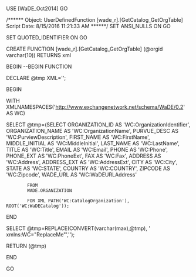 ﻿USE [WaDE_Oct2014]
GO

/****** Object:  UserDefinedFunction [wade_r].[GetCatalog_GetOrgTable]    Script Date: 8/15/2016 11:21:33 AM ******/
SET ANSI_NULLS ON
GO

SET QUOTED_IDENTIFIER ON
GO



CREATE FUNCTION [wade_r].[GetCatalog_GetOrgTable] (@orgid varchar(10))
  RETURNS xml

BEGIN
--BEGIN FUNCTION

DECLARE @tmp XML='';

BEGIN

WITH XMLNAMESPACES('http://www.exchangenetwork.net/schema/WaDE/0.2' AS WC)

SELECT @tmp=(SELECT ORGANIZATION_ID AS 'WC:OrganizationIdentifier',
			ORGANIZATION_NAME AS 'WC:OrganizationName',
			PURVUE_DESC AS 'WC:PurviewDescription',
			FIRST_NAME AS 'WC:FirstName',
			MIDDLE_INITIAL AS 'WC:MiddleInitial',
			LAST_NAME AS 'WC:LastName',
			TITLE AS 'WC:Title',
			EMAIL AS 'WC:Email',
			PHONE AS 'WC:Phone',
			PHONE_EXT AS 'WC:PhoneExt',
			FAX AS 'WC:Fax',
			ADDRESS AS 'WC:Address',
			ADDRESS_EXT AS 'WC:AddressExt',
			CITY AS 'WC:City',
			STATE AS 'WC:STATE',
			COUNTRY AS 'WC:COUNTRY',
			ZIPCODE AS 'WC:Zipcode',
			WADE_URL AS 'WC:WaDEURLAddress'
	
			FROM 
			WADE.ORGANIZATION
					
			FOR XML PATH('WC:CatalogOrganization'), ROOT('WC:WaDECatalog'));
END

SELECT @tmp=REPLACE(CONVERT(varchar(max),@tmp), ' xmlns:WC="ReplaceMe"','');

RETURN (@tmp)
		
END




GO


